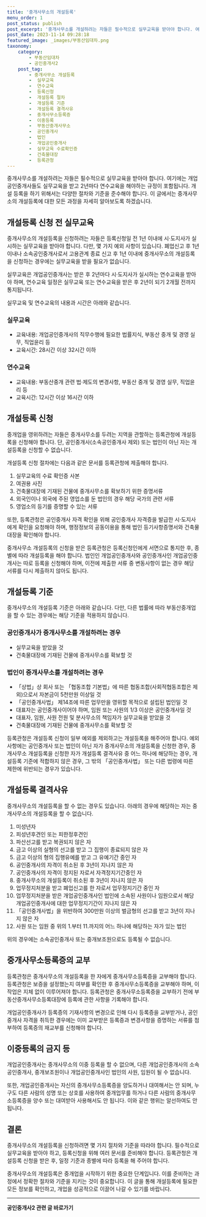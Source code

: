 ```yaml
---
title: '중개사무소의 개설등록'
menu_order: 1
post_status: publish
post_excerpt: '중개사무소를 개설하려는 자들은 필수적으로 실무교육을 받아야 합니다. 여기에는 개업공인중개사들도 실무교육을 받고 2년마다 연수교육을 해야하는 규정이 포함됩니다. 개설 등록을 하기 위해서는 다양한 절차와 기준을 준수해야 합니다. 이 글에서는 중개사무소의 개설등록에 대한 모든 과정을 자세히 알아보도록 하겠습니다.'
post_date: 2023-11-14 09:28:18
featured_image: _images/부동산임대차.png
taxonomy:
    category:
        - 부동산임대차
        - 공인중개사2
    post_tag:
        - 중개사무소 개설등록
        -  실무교육
        -  연수교육
        -  등록신청
        -  개설등록 절차
        -  개설등록 기준
        -  개설등록 결격사유
        -  중개사무소등록증
        -  이중등록
        -  부동산중개사무소
        -  공인중개사
        -  법인
        -  개업공인중개사
        -  실무교육 수료확인증
        -  건축물대장
        -  등록관청
---
```



중개사무소를 개설하려는 자들은 필수적으로 실무교육을 받아야 합니다. 여기에는 개업공인중개사들도 실무교육을 받고 2년마다 연수교육을 해야하는 규정이 포함됩니다. 개설 등록을 하기 위해서는 다양한 절차와 기준을 준수해야 합니다. 이 글에서는 중개사무소의 개설등록에 대한 모든 과정을 자세히 알아보도록 하겠습니다.

## 개설등록 신청 전 실무교육

중개사무소의 개설등록을 신청하려는 자들은 등록신청일 전 1년 이내에 시·도지사가 실시하는 실무교육을 받아야 합니다. 다만, 몇 가지 예외 사항이 있습니다. 폐업신고 후 1년 이내나 소속공인중개사로서 고용관계 종료 신고 후 1년 이내에 중개사무소의 개설등록을 신청하는 경우에는 실무교육을 받을 필요가 없습니다.

실무교육은 개업공인중개사는 받은 후 2년마다 시·도지사가 실시하는 연수교육을 받아야 하며, 연수교육 일정은 실무교육 또는 연수교육을 받은 후 2년이 되기 2개월 전까지 통지됩니다.

실무교육 및 연수교육의 내용과 시간은 아래와 같습니다.

### 실무교육

- 교육내용: 개업공인중개사의 직무수행에 필요한 법률지식, 부동산 중개 및 경영 실무, 직업윤리 등
- 교육시간: 28시간 이상 32시간 이하

### 연수교육

- 교육내용: 부동산중개 관련 법·제도의 변경사항, 부동산 중개 및 경영 실무, 직업윤리 등
- 교육시간: 12시간 이상 16시간 이하


## 개설등록 신청

중개업을 영위하려는 자들은 중개사무소를 두려는 지역을 관할하는 등록관청에 개설등록을 신청해야 합니다. 단, 공인중개사(소속공인중개사 제외) 또는 법인이 아닌 자는 개설등록을 신청할 수 없습니다.

개설등록 신청 절차에는 다음과 같은 문서를 등록관청에 제출해야 합니다.

1. 실무교육의 수료 확인증 사본
2. 여권용 사진
3. 건축물대장에 기재된 건물에 중개사무소를 확보하기 위한 증명서류
4. 외국인이나 외국에 주된 영업소를 둔 법인의 경우 해당 국가의 관련 서류
5. 영업소의 등기를 증명할 수 있는 서류

또한, 등록관청은 공인중개사 자격 확인을 위해 공인중개사 자격증을 발급한 시·도지사에게 확인을 요청해야 하며, 행정정보의 공동이용을 통해 법인 등기사항증명서와 건축물대장을 확인해야 합니다.

중개사무소 개설등록의 신청을 받은 등록관청은 등록신청인에게 서면으로 통지한 후, 종별에 따라 개설등록을 해야 합니다. 법인인 개업공인중개사와 공인중개사인 개업공인중개사는 따로 등록을 신청해야 하며, 이전에 제출한 서류 중 변동사항이 없는 경우 해당 서류를 다시 제출하지 않아도 됩니다.

## 개설등록 기준

중개사무소의 개설등록 기준은 아래와 같습니다. 다만, 다른 법률에 따라 부동산중개업을 할 수 있는 경우에는 해당 기준을 적용하지 않습니다.

### 공인중개사가 중개사무소를 개설하려는 경우

- 실무교육을 받았을 것
- 건축물대장에 기재된 건물에 중개사무소를 확보할 것

### 법인이 중개사무소를 개설하려는 경우

- 「상법」상 회사 또는 「협동조합 기본법」에 따른 협동조합(사회적협동조합은 제외)으로서 자본금이 5천만원 이상일 것
- 「공인중개사법」 제14조에 따른 업무만을 영위할 목적으로 설립된 법인일 것
- 대표자는 공인중개사이어야 하며, 임원 또는 사원의 1/3 이상은 공인중개사일 것
- 대표자, 임원, 사원 전원 및 분사무소의 책임자가 실무교육을 받았을 것
- 건축물대장에 기재된 건물에 중개사무소를 확보할 것


등록관청은 개설등록 신청이 일부 예외를 제외하고는 개설등록을 해주어야 합니다. 예외 사항에는 공인중개사 또는 법인이 아닌 자가 중개사무소의 개설등록을 신청한 경우, 중개사무소 개설등록을 신청한 자가 개설등록 결격사유 중 어느 하나에 해당하는 경우, 개설등록 기준에 적합하지 않은 경우, 그 밖의 「공인중개사법」 또는 다른 법령에 따른 제한에 위반되는 경우가 있습니다.

## 개설등록 결격사유

중개사무소의 개설등록을 할 수 없는 경우도 있습니다. 아래의 경우에 해당하는 자는 중개사무소의 개설등록을 할 수 없습니다.

1. 미성년자
2. 피성년후견인 또는 피한정후견인
3. 파산선고를 받고 복권되지 않은 자
4. 금고 이상의 실형의 선고를 받고 그 집행이 종료되지 않은 자
5. 금고 이상의 형의 집행유예를 받고 그 유예기간 중인 자
6. 공인중개사의 자격이 취소된 후 3년이 지나지 않은 자
7. 공인중개사의 자격이 정지된 자로서 자격정지기간중인 자
8. 중개사무소의 개설등록이 취소된 후 3년이 지나지 않은 자
9. 업무정지처분을 받고 폐업신고를 한 자로서 업무정지기간 중인 자
10. 업무정지처분을 받은 개업공인중개사인 법인에 소속된 사원이나 임원으로서 해당 개업공인중개사에 대한 업무정지기간이 지나지 않은 자
11. 「공인중개사법」을 위반하여 300만원 이상의 벌금형의 선고를 받고 3년이 지나지 않은 자
12. 사원 또는 임원 중 위의 1.부터 11.까지의 어느 하나에 해당하는 자가 있는 법인

위의 경우에는 소속공인중개사 또는 중개보조원으로도 등록될 수 없습니다.

## 중개사무소등록증의 교부

등록관청은 중개사무소의 개설등록을 한 자에게 중개사무소등록증을 교부해야 합니다. 등록관청은 보증을 설정했는지 여부를 확인한 후 중개사무소등록증을 교부해야 하며, 이 작업은 지체 없이 이루어져야 합니다. 등록관청은 중개사무소등록증을 교부하기 전에 부동산중개사무소등록대장에 등록에 관한 사항을 기록해야 합니다.

개업공인중개사가 등록증의 기재사항의 변경으로 인해 다시 등록증을 교부받거나, 공인중개사 자격을 취득한 경우에는 이미 교부받은 등록증과 변경사항을 증명하는 서류를 첨부하여 등록증의 재교부를 신청해야 합니다.

## 이중등록의 금지 등

개업공인중개사는 중개사무소의 이중 등록을 할 수 없으며, 다른 개업공인중개사의 소속공인중개사, 중개보조원이나 개업공인중개사인 법인의 사원, 임원이 될 수 없습니다.

또한, 개업공인중개사는 자신의 중개사무소등록증을 양도하거나 대여해서는 안 되며, 누구도 다른 사람의 성명 또는 상호를 사용하여 중개업무를 하거나 다른 사람의 중개사무소등록증을 양수 또는 대여받아 사용해서도 안 됩니다. 이와 같은 행위는 알선하여도 안 됩니다.

## 결론

중개사무소의 개설등록을 신청하려면 몇 가지 절차와 기준을 따라야 합니다. 필수적으로 실무교육을 받아야 하고, 등록신청을 위해 여러 문서를 준비해야 합니다. 등록관청은 개설등록 신청을 받은 후, 일정 기준과 종별에 따라 등록을 해 주어야 합니다.

중개사무소의 개설등록은 중개업을 시작하기 위한 중요한 단계입니다. 이를 준비하는 과정에서 정확한 절차와 기준을 지키는 것이 중요합니다. 이 글을 통해 개설등록에 필요한 모든 정보를 확인하고, 개업을 성공적으로 이끌어 나갈 수 있기를 바랍니다.
<!-- wp:separator -->
<hr class="wp-block-separator has-alpha-channel-opacity"/>
<!-- /wp:separator -->

<!-- wp:group {"backgroundColor":"base","layout":{"type":"constrained"}} -->
<div class="wp-block-group has-base-background-color has-background"><!-- wp:paragraph {"align":"center","fontSize":"medium"} -->
<p class="has-text-align-center has-large-font-size"><strong>공인중개사2 관련 글 바로가기</strong></p>
<!-- /wp:paragraph -->


<!-- wp:latest-posts
{"categories":[{"id":22741,"count":19,"description":"","link":"https://uknowlaw.com/category/%ea%b3%b5%ec%9d%b8%ec%a4%91%ea%b0%9c%ec%82%ac2/","name":"공인중개사2","slug":"공인중개사2","taxonomy":"category","parent":0,"meta":[],"_links":{"self":[{"href":"https://uknowlaw.com/wp-json/wp/v2/categories/22741"}],"collection":[{"href":"https://uknowlaw.com/wp-json/wp/v2/categories"}],"about":[{"href":"https://uknowlaw.com/wp-json/wp/v2/taxonomies/category"}],"wp:post_type":[{"href":"https://uknowlaw.com/wp-json/wp/v2/posts?categories=22741"}],"curies":[{"name":"wp","href":"https://api.w.org/{rel}","templated":true}]}}],"postsToShow":100,"excerptLength":28,"postLayout":"grid","columns":2,"featuredImageAlign":"left","featuredImageSizeSlug":"large","fontSize":"small"} /--></div>
<!-- /wp:group -->